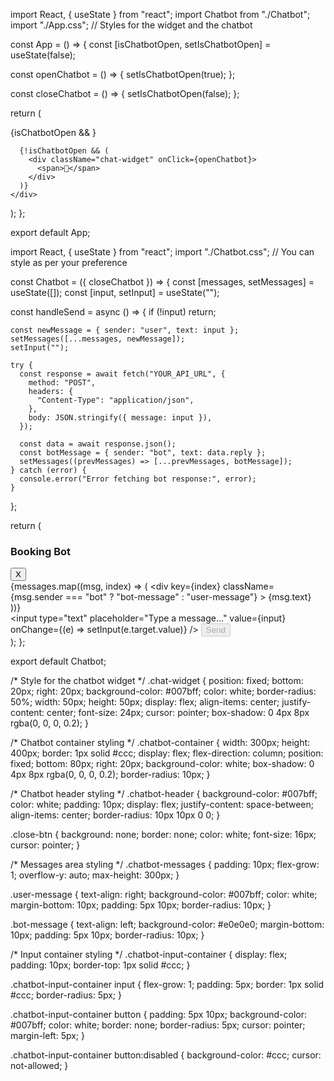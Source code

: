 import React, { useState } from "react";
import Chatbot from "./Chatbot";
import "./App.css"; // Styles for the widget and the chatbot

const App = () => {
  const [isChatbotOpen, setIsChatbotOpen] = useState(false);

  const openChatbot = () => {
    setIsChatbotOpen(true);
  };

  const closeChatbot = () => {
    setIsChatbotOpen(false);
  };

  return (
    <div className="app-container">
      {isChatbotOpen && <Chatbot closeChatbot={closeChatbot} />}
      
      {!isChatbotOpen && (
        <div className="chat-widget" onClick={openChatbot}>
          <span>💬</span>
        </div>
      )}
    </div>
  );
};

export default App;

import React, { useState } from "react";
import "./Chatbot.css"; // You can style as per your preference

const Chatbot = ({ closeChatbot }) => {
  const [messages, setMessages] = useState([]);
  const [input, setInput] = useState("");

  const handleSend = async () => {
    if (!input) return;

    const newMessage = { sender: "user", text: input };
    setMessages([...messages, newMessage]);
    setInput("");

    try {
      const response = await fetch("YOUR_API_URL", {
        method: "POST",
        headers: {
          "Content-Type": "application/json",
        },
        body: JSON.stringify({ message: input }),
      });

      const data = await response.json();
      const botMessage = { sender: "bot", text: data.reply };
      setMessages((prevMessages) => [...prevMessages, botMessage]);
    } catch (error) {
      console.error("Error fetching bot response:", error);
    }
  };

  return (
    <div className="chatbot-container">
      <div className="chatbot-header">
        <h3>Booking Bot</h3>
        <button className="close-btn" onClick={closeChatbot}>
          X
        </button>
      </div>
      <div className="chatbot-messages">
        {messages.map((msg, index) => (
          <div
            key={index}
            className={msg.sender === "bot" ? "bot-message" : "user-message"}
          >
            {msg.text}
          </div>
        ))}
      </div>
      <div className="chatbot-input-container">
        <input
          type="text"
          placeholder="Type a message..."
          value={input}
          onChange={(e) => setInput(e.target.value)}
        />
        <button onClick={handleSend} disabled={!input.trim()}>
          Send
        </button>
      </div>
    </div>
  );
};

export default Chatbot;


/* Style for the chatbot widget */
.chat-widget {
  position: fixed;
  bottom: 20px;
  right: 20px;
  background-color: #007bff;
  color: white;
  border-radius: 50%;
  width: 50px;
  height: 50px;
  display: flex;
  align-items: center;
  justify-content: center;
  font-size: 24px;
  cursor: pointer;
  box-shadow: 0 4px 8px rgba(0, 0, 0, 0.2);
}

/* Chatbot container styling */
.chatbot-container {
  width: 300px;
  height: 400px;
  border: 1px solid #ccc;
  display: flex;
  flex-direction: column;
  position: fixed;
  bottom: 80px;
  right: 20px;
  background-color: white;
  box-shadow: 0 4px 8px rgba(0, 0, 0, 0.2);
  border-radius: 10px;
}

/* Chatbot header styling */
.chatbot-header {
  background-color: #007bff;
  color: white;
  padding: 10px;
  display: flex;
  justify-content: space-between;
  align-items: center;
  border-radius: 10px 10px 0 0;
}

.close-btn {
  background: none;
  border: none;
  color: white;
  font-size: 16px;
  cursor: pointer;
}

/* Messages area styling */
.chatbot-messages {
  padding: 10px;
  flex-grow: 1;
  overflow-y: auto;
  max-height: 300px;
}

.user-message {
  text-align: right;
  background-color: #007bff;
  color: white;
  margin-bottom: 10px;
  padding: 5px 10px;
  border-radius: 10px;
}

.bot-message {
  text-align: left;
  background-color: #e0e0e0;
  margin-bottom: 10px;
  padding: 5px 10px;
  border-radius: 10px;
}

/* Input container styling */
.chatbot-input-container {
  display: flex;
  padding: 10px;
  border-top: 1px solid #ccc;
}

.chatbot-input-container input {
  flex-grow: 1;
  padding: 5px;
  border: 1px solid #ccc;
  border-radius: 5px;
}

.chatbot-input-container button {
  padding: 5px 10px;
  background-color: #007bff;
  color: white;
  border: none;
  border-radius: 5px;
  cursor: pointer;
  margin-left: 5px;
}

.chatbot-input-container button:disabled {
  background-color: #ccc;
  cursor: not-allowed;
}
